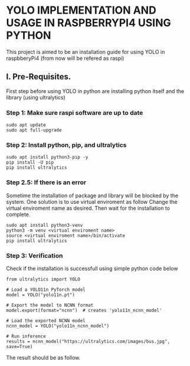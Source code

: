 # YOLO IMPLEMENTATION AND USAGE IN RASPBERRYPI4 USING PYTHON

This project is aimed to be an installation guide for using YOLO in raspbberyPi4 (from now will be refered as raspi)

## I. Pre-Requisites.

First step before using YOLO in python are installing python itself and the library (using ultralytics)

### Step 1: Make sure raspi software are up to date

```
sudo apt update
sudo apt full-upgrade
```

### Step 2: Install python, pip, and ultralytics

```
sudo apt install python3-pip -y
pip install -U pip
pip install ultralytics
```

### Step 2.5: If there is an error

Sometime the installation of package and library will be blocked by the system. One solution is to use virtual enviroment as follow Change the virtual enviroment name as desired. Then wait for the installation to complete.

```
sudo apt install python3-venv
python3 -m venv <virtual enviroment name>
source <virtual enviroment name>/bin/activate
pip install ultralytics
```

### Step 3: Verification

Check if the installation is successfull using simple python code below

```
from ultralytics import YOLO

# Load a YOLO11n PyTorch model
model = YOLO("yolo11n.pt")

# Export the model to NCNN format
model.export(format="ncnn")  # creates 'yolo11n_ncnn_model'

# Load the exported NCNN model
ncnn_model = YOLO("yolo11n_ncnn_model")

# Run inference
results = ncnn_model("https://ultralytics.com/images/bus.jpg", save=True)
```

The result should be as follow.
